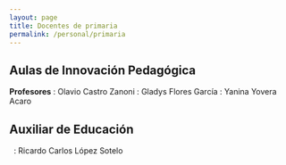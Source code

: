 ```yaml
---
layout: page
title: Docentes de primaria
permalink: /personal/primaria
---
```


## Aulas de Innovación Pedagógica

**Profesores**
: Olavio Castro Zanoni
: Gladys Flores García
: Yanina Yovera Acaro

## Auxiliar de Educación

&nbsp;
: Ricardo Carlos López Sotelo
